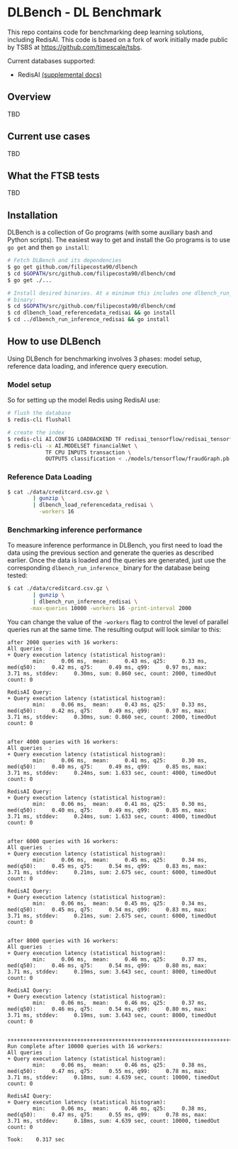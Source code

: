 # DLBench - DL Benchmark
This repo contains code for benchmarking deep learning solutions,
including RedisAI.
This code is based on a fork of work initially made public by TSBS
at https://github.com/timescale/tsbs.

Current databases supported:

+ RedisAI [(supplemental docs)](docs/redisai.md)

## Overview

TBD 

## Current use cases

TBD


## What the FTSB tests

TBD


## Installation

DLBench is a collection of Go programs (with some auxiliary bash and Python
scripts). The easiest way to get and install the Go programs is to use
`go get` and then `go install`:
```bash
# Fetch DLBench and its dependencies
$ go get github.com/filipecosta90/dlbench
$ cd $GOPATH/src/github.com/filipecosta90/dlbench/cmd
$ go get ./...

# Install desired binaries. At a minimum this includes one dlbench_run_inference_*
# binary:
$ cd $GOPATH/src/github.com/filipecosta90/dlbench/cmd
$ cd dlbench_load_referencedata_redisai && go install
$ cd ../dlbench_run_inference_redisai && go install
```

## How to use DLBench

Using DLBench for benchmarking involves 3 phases: model setup, reference data loading, and inference query execution.

### Model setup



So for setting up the model Redis using RedisAI use:
```bash
# flush the database
$ redis-cli flushall 

# create the index
$ redis-cli AI.CONFIG LOADBACKEND TF redisai_tensorflow/redisai_tensorflow.so
$ redis-cli -x AI.MODELSET financialNet \
            TF CPU INPUTS transaction \
            OUTPUTS classification < ./models/tensorflow/fraudGraph.pb
```


### Reference Data Loading

```bash
$ cat ./data/creditcard.csv.gz \
        | gunzip \
        | dlbench_load_referencedata_redisai \
          -workers 16 
```

### Benchmarking inference performance

To measure inference performance in DLBench, you first need to load
the data using the previous section and generate the queries as
described earlier. Once the data is loaded and the queries are generated,
just use the corresponding `dlbench_run_inference_` binary for the database
being tested:

```bash
$ cat ./data/creditcard.csv.gz \
        | gunzip \
        | dlbench_run_inference_redisai \
       -max-queries 10000 -workers 16 -print-interval 2000 
```

You can change the value of the `-workers` flag to
control the level of parallel queries run at the same time. The
resulting output will look similar to this:

```text
after 2000 queries with 16 workers:
All queries  :
+ Query execution latency (statistical histogram):
        min:     0.06 ms,  mean:     0.43 ms, q25:     0.33 ms, med(q50):     0.42 ms, q75:     0.49 ms, q99:     0.97 ms, max:     3.71 ms, stddev:     0.30ms, sum: 0.860 sec, count: 2000, timedOut count: 0

RedisAI Query:
+ Query execution latency (statistical histogram):
        min:     0.06 ms,  mean:     0.43 ms, q25:     0.33 ms, med(q50):     0.42 ms, q75:     0.49 ms, q99:     0.97 ms, max:     3.71 ms, stddev:     0.30ms, sum: 0.860 sec, count: 2000, timedOut count: 0


after 4000 queries with 16 workers:
All queries  :
+ Query execution latency (statistical histogram):
        min:     0.06 ms,  mean:     0.41 ms, q25:     0.30 ms, med(q50):     0.40 ms, q75:     0.49 ms, q99:     0.85 ms, max:     3.71 ms, stddev:     0.24ms, sum: 1.633 sec, count: 4000, timedOut count: 0

RedisAI Query:
+ Query execution latency (statistical histogram):
        min:     0.06 ms,  mean:     0.41 ms, q25:     0.30 ms, med(q50):     0.40 ms, q75:     0.49 ms, q99:     0.85 ms, max:     3.71 ms, stddev:     0.24ms, sum: 1.633 sec, count: 4000, timedOut count: 0


after 6000 queries with 16 workers:
All queries  :
+ Query execution latency (statistical histogram):
        min:     0.06 ms,  mean:     0.45 ms, q25:     0.34 ms, med(q50):     0.45 ms, q75:     0.54 ms, q99:     0.83 ms, max:     3.71 ms, stddev:     0.21ms, sum: 2.675 sec, count: 6000, timedOut count: 0

RedisAI Query:
+ Query execution latency (statistical histogram):
        min:     0.06 ms,  mean:     0.45 ms, q25:     0.34 ms, med(q50):     0.45 ms, q75:     0.54 ms, q99:     0.83 ms, max:     3.71 ms, stddev:     0.21ms, sum: 2.675 sec, count: 6000, timedOut count: 0


after 8000 queries with 16 workers:
All queries  :
+ Query execution latency (statistical histogram):
        min:     0.06 ms,  mean:     0.46 ms, q25:     0.37 ms, med(q50):     0.46 ms, q75:     0.54 ms, q99:     0.80 ms, max:     3.71 ms, stddev:     0.19ms, sum: 3.643 sec, count: 8000, timedOut count: 0

RedisAI Query:
+ Query execution latency (statistical histogram):
        min:     0.06 ms,  mean:     0.46 ms, q25:     0.37 ms, med(q50):     0.46 ms, q75:     0.54 ms, q99:     0.80 ms, max:     3.71 ms, stddev:     0.19ms, sum: 3.643 sec, count: 8000, timedOut count: 0


++++++++++++++++++++++++++++++++++++++++++++++++++++++++++++++++++++++++++++++++++++++++++++++++++++++++++++++++++++++++++++++++++++++++++++++++++++++++++++++++
Run complete after 10000 queries with 16 workers:
All queries  :
+ Query execution latency (statistical histogram):
        min:     0.06 ms,  mean:     0.46 ms, q25:     0.38 ms, med(q50):     0.47 ms, q75:     0.55 ms, q99:     0.78 ms, max:     3.71 ms, stddev:     0.18ms, sum: 4.639 sec, count: 10000, timedOut count: 0

RedisAI Query:
+ Query execution latency (statistical histogram):
        min:     0.06 ms,  mean:     0.46 ms, q25:     0.38 ms, med(q50):     0.47 ms, q75:     0.55 ms, q99:     0.78 ms, max:     3.71 ms, stddev:     0.18ms, sum: 4.639 sec, count: 10000, timedOut count: 0

Took:    0.317 sec

```